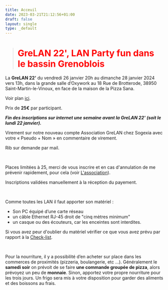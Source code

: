 ```yaml
---
title: Acceuil
date: 2023-03-21T21:12:56+01:00
draft: false
layout: single
type: _default
---
```

> # <FONT COLOR=Red> **GreLAN 22'**, LAN Party fun dans le bassin Grenoblois </FONT>

La **GreLAN 22'** du vendredi 26 janvier 20h au dimanche 28 janvier 2024 vers 13h, dans la grande salle d’Oxywork au 18 Rue de Brotterode, 38950 Saint-Martin-le-Vinoux, en face de la maison de la Pizza Sana.

Voir plan [ici](/map/).

Prix de **25€** par participant.

***Fin des inscriptions sur internet une semaine avant la GreLAN 22' (soit le lundi 22 janvier).***

Virement sur notre nouveau compte Association GreLAN chez Sogexia avec votre « Pseudo + Nom » en commentaire de virement. 

Rib sur demande par mail.

&nbsp;

Places limitées à 25, merci de vous inscrire et en cas d'annulation de me prévenir rapidement, pour cela (voir [L'association](/about/)).

Inscriptions validées manuellement à la réception du payement.

&nbsp;

Comme toutes les LAN il faut apporter son matériel :

* Son PC équipé d’une carte réseau
* un câble Ethernet RJ-45 droit de "cinq mètres minimum" 
* un casque ou des écouteurs, car les enceintes sont interdites. 

Si vous avez peur d'oublier du matériel vérifier ce que vous avez prévu par rapport à la [Check-list](/check-list.pdf).

&nbsp;

Pour la nourriture, il y a possibilité d’en acheter sur place dans les commerces de proximités (pizzeria, boulangerie, etc ...).
Généralement le **samedi soir** on prévoit de se faire **une commande groupée de pizza**, alors prévoyez un peu de **monnaie**.
Sinon, apportez votre propre nourriture pour les trois jours. Un frigo sera mis à votre disposition pour garder des aliments et des boissons au frais.